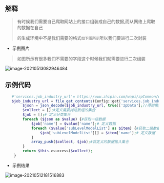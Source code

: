 ##  解释

> 有时候我们需要自己爬取网站上的接口组装成自己的数据,而从网络上爬取的数据在自己
>
> 的生成环境中不是我们需要的格式`如下图所示`所以我们要进行二次封装

- 示例图片

> 如图所示有很多我们不需要的字段这个时候我们就需要进行二次组装

![image-20210513082946484](https://yaoliuyang-blog-images.oss-cn-beijing.aliyuncs.com/blogImages/image-20210513082946484.png)

## 示例代码

```php
   #'services.job_industry_url'= https://www.zhipin.com/wapi/zpCommon/data/position.json 一条爬取的json数据
   $job_industry_url = file_get_contents(Config::get('services.job_industry_url'));#获取数据
        $json = json_decode($job_industry_url, true)['zpData'];//得到需要组转过的数据
        $collect = [];#定义需要抛进数组的集合
        $job = [];# 定义分类集合
        foreach ($json as $value) {#获取一级数据
            $job['name'] = $value['name'];# 定义数据
            foreach ($value['subLevelModelList'] as $item) {#获取二级数据
                $job['subLevelModelList'][] = $item['name'];# 定义数据
            }
            array_push($collect, $job);#将定义的数据抛入集合
        }
        return $this->success($collect);
    }
```

- 示例结果

![image-20210512181516883](https://yaoliuyang-blog-images.oss-cn-beijing.aliyuncs.com/blogImages/image-20210512181516883.png)